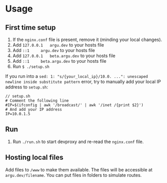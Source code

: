 # Usage

## First time setup
1. If the `nginx.conf` file is present, remove it (minding your local changes).
1. Add `127.0.0.1	argu.dev` to your hosts file
1. Add `::1		argu.dev` to your hosts file
1. Add `127.0.0.1	beta.argu.dev` to your hosts file
1. Add `::1		beta.argu.dev` to your hosts file
1. Run `$ ./setup.sh`

If you run into a `sed: 1: "s/{your_local_ip}/10.0. ...": unescaped newline inside substitute pattern` error, try to manually add your local IP address to `setup.sh`:

````
// setup.sh
# Comment the following line
#IP=$(ifconfig | awk '/broadcast/' | awk '/inet /{print $2}')
# And add your IP address
IP=10.0.1.5
````

## Run
1. Run `./run.sh` to start devproxy and re-read the `nginx.conf` file.

## Hosting local files
Add files to `/www` to make them available. The files will be accessible at `argu.dev/filename`. You can put files in folders to simulate routes.

